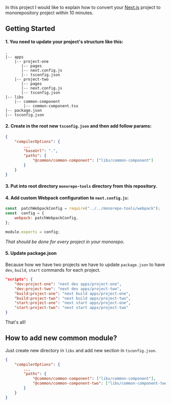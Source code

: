 
In this project I would like to explain how to convert your [Next.js](https://nextjs.org/) project to monorepository project within 10 minutes.

## Getting Started

#### 1. You need to update your project's structure like this:
```
.
|-- apps
	|-- project-one
	   |-- pages
	   |-- next.config.js
	   |-- tsconfig.json
	|-- project-two
	   |-- pages
	   |-- next.config.js
	   |-- tsconfig.json
|-- libs
	|-- common-component
		|-- common-component.tsx
|-- package.json
|-- tsconfig.json
```
#### 2. Create in the root new `tsconfig.json` and  then add follow params:
```json
{
	"compilerOptions": {
		...
		"baseUrl": ".",
		"paths": {
			"@common/common-component": ["libs/common-component"]
		}
	}
}
```
#### 3. Put into root directory `monorepo-tools` directory from this repository.
#### 4. Add custom **Webpack** configuration to `next.config.js`:
```js
const  patchWebpackConfig = require("../../monorepo-tools/webpack");
const  config = {
	webpack: patchWebpackConfig,
};

module.exports = config;
```
*That should be done for every project in your monorepo.*

#### 5. Update package.json
Because how we have two projects we have to update `package.json` to have `dev`, `build`, `start` commands for each project.
```json
"scripts": {
	"dev:project-one": "next dev apps/project-one",
	"dev:project-two": "next dev apps/project-two",
	"build:project-one": "next build apps/project-one",
	"build:project-two": "next build apps/project-two",
	"start:project-one": "next start apps/project-one",
	"start:project-two": "next start apps/project-two"
}
```

That's all!

## How to add new common module?

Just create new directory in `libs` and add new section in `tsconfig.json`.
```json
{
	"compilerOptions": {
		...
		"paths": {
			"@common/common-component": ["libs/common-component"],
			"@common/common-component-two": ["libs/common-component-two"],
		}
	}
}
```
